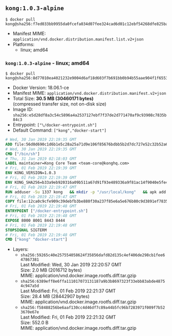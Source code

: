 ## `kong:1.0.3-alpine`

```console
$ docker pull kong@sha256:f7ed033bb9955da0fcefa034d07fee324cad6d01c12ebf54268dfe825ba2e92c
```

-	Manifest MIME: `application/vnd.docker.distribution.manifest.list.v2+json`
-	Platforms:
	-	linux; amd64

### `kong:1.0.3-alpine` - linux; amd64

```console
$ docker pull kong@sha256:8d77010ea4021232e9004d6af18d603f7b691bb0b94b55aae904f1f6553dcef3
```

-	Docker Version: 18.06.1-ce
-	Manifest MIME: `application/vnd.docker.distribution.manifest.v2+json`
-	Total Size: **30.5 MB (30460171 bytes)**  
	(compressed transfer size, not on-disk size)
-	Image ID: `sha256:e5d28df8a3c54c5896a4a2537127ebf7f37de2d771470af9c93908c7835b84c3`
-	Entrypoint: `["\/docker-entrypoint.sh"]`
-	Default Command: `["kong","docker-start"]`

```dockerfile
# Wed, 30 Jan 2019 22:19:35 GMT
ADD file:56d0d690c1d6b1e5c28a25a71d9e106f85676bdbb5b2d7dc727e52c32b52a692 in / 
# Wed, 30 Jan 2019 22:19:35 GMT
CMD ["/bin/sh"]
# Thu, 31 Jan 2019 02:18:03 GMT
LABEL maintainer=Kong Core Team <team-core@konghq.com>
# Fri, 01 Feb 2019 22:19:39 GMT
ENV KONG_VERSION=1.0.3
# Fri, 01 Feb 2019 22:19:39 GMT
ENV KONG_SHA256=b33a9eb920316a09b511a67d91f93e489336a9f81ac14f9040e5fe4d055e9148
# Fri, 01 Feb 2019 22:19:47 GMT
RUN adduser -Su 1337 kong 	&& mkdir -p "/usr/local/kong" 	&& apk add --no-cache --virtual .build-deps wget tar ca-certificates 	&& apk add --no-cache libgcc openssl pcre perl tzdata curl libcap su-exec 	&& wget -O kong.tar.gz "https://bintray.com/kong/kong-community-edition-alpine-tar/download_file?file_path=kong-community-edition-$KONG_VERSION.apk.tar.gz" 	&& echo "$KONG_SHA256 *kong.tar.gz" | sha256sum -c - 	&& tar -xzf kong.tar.gz -C /tmp 	&& rm -f kong.tar.gz 	&& cp -R /tmp/usr / 	&& rm -rf /tmp/usr 	&& cp -R /tmp/etc / 	&& rm -rf /tmp/etc 	&& apk del .build-deps
# Fri, 01 Feb 2019 22:19:47 GMT
COPY file:12ca0c9cfe909c39debfb3be880f30a237f85e6a5e676b80c9d3891ef78351f1 in /docker-entrypoint.sh 
# Fri, 01 Feb 2019 22:19:48 GMT
ENTRYPOINT ["/docker-entrypoint.sh"]
# Fri, 01 Feb 2019 22:19:48 GMT
EXPOSE 8000 8001 8443 8444
# Fri, 01 Feb 2019 22:19:48 GMT
STOPSIGNAL SIGTERM
# Fri, 01 Feb 2019 22:19:48 GMT
CMD ["kong" "docker-start"]
```

-	Layers:
	-	`sha256:59265c40e257554058624f35856dafd82d135c4ef406de298cb1fee647867381`  
		Last Modified: Wed, 30 Jan 2019 22:20:57 GMT  
		Size: 2.0 MB (2016712 bytes)  
		MIME: application/vnd.docker.image.rootfs.diff.tar.gzip
	-	`sha256:6389eff8e6ffa111017073131187a9b3b8697323f33ebb83abde48754c947a5d`  
		Last Modified: Fri, 01 Feb 2019 22:21:37 GMT  
		Size: 28.4 MB (28442907 bytes)  
		MIME: application/vnd.docker.image.rootfs.diff.tar.gzip
	-	`sha256:f58488256be6aaf130cc4d46df7c89a44b5fc96b7283971f009f7b523670e67e`  
		Last Modified: Fri, 01 Feb 2019 22:21:32 GMT  
		Size: 552.0 B  
		MIME: application/vnd.docker.image.rootfs.diff.tar.gzip
